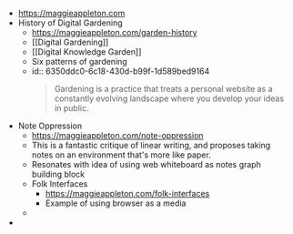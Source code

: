 - https://maggieappleton.com
- History of Digital Gardening
	- https://maggieappleton.com/garden-history
	- [[Digital Gardening]]
	- [[Digital Knowledge Garden]]
	- Six patterns of gardening
	- id:: 6350ddc0-6c18-430d-b99f-1d589bed9164
	  > Gardening is a practice that treats a personal website as a constantly evolving landscape where you develop your ideas in public.
- Note Oppression
	- https://maggieappleton.com/note-oppression
	- This is a fantastic critique of linear writing, and proposes taking notes on an environment that's more like paper.
	- Resonates with idea of using web whiteboard as notes graph building block
	- Folk Interfaces
		- https://maggieappleton.com/folk-interfaces
		- Example of using browser as a media
	-
-